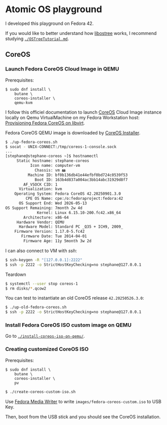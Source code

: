 # Atomic OS playground

I developed this playground on Fedora 42.

If you would like to better understand how [libostree](https://notes.sklein.xyz/libostree/) works, I recommend studying [`./OSTreeTutorial.md`](./OSTreeTutorial.md).

## CoreOS

### Launch Fedora CoreOS Cloud Image in QEMU

Prerequisites:

```
$ sudo dnf install \
    butane \
    coreos-installer \
    qemu-kvm
```

I follow this officiel documentation to launch [CoreOS](https://notes.sklein.xyz/CoreOS/) Cloud Image instance locally on Qemu VirtualMachine on my Fedora Workstation host: [Provisioning Fedora CoreOS on libvirt](https://docs.fedoraproject.org/en-US/fedora-coreos/provisioning-libvirt/).

Fedora CoreOS QEMU image is downloaded by [CoreOS Installer](https://coreos.github.io/coreos-installer/).

```sh
$ ./up-fedora-coreos.sh
$ socat - UNIX-CONNECT:/tmp/coreos-1-console.sock
...
[stephane@stephane-coreos ~]$ hostnamectl
     Static hostname: stephane-coreos
           Icon name: computer-vm
             Chassis: vm 🖴
          Machine ID: bf0b136db41e44efbf0bd724c0539f53
             Boot ID: 163b4d837a004ac3bb14abc31929d8f7
        AF_VSOCK CID: 1
      Virtualization: kvm
    Operating System: Fedora CoreOS 42.20250901.3.0
         CPE OS Name: cpe:/o:fedoraproject:fedora:42
      OS Support End: Wed 2026-05-13
OS Support Remaining: 7month 2w 4d
              Kernel: Linux 6.15.10-200.fc42.x86_64
        Architecture: x86-64
     Hardware Vendor: QEMU
      Hardware Model: Standard PC _Q35 + ICH9, 2009_
    Firmware Version: 1.17.0-5.fc42
       Firmware Date: Tue 2014-04-01
        Firmware Age: 11y 5month 3w 2d
```

I can also connect to VM with *ssh*:

```sh
$ ssh-keygen -R "[127.0.0.1]:2222"
$ ssh -p 2222 -o StrictHostKeyChecking=no stephane@127.0.0.1
```

Teardown

```sh
$ systemctl --user stop coreos-1
$ rm disks/*.qcow2
```

You can test to instantiate an old CoreOS release `42.20250526.3.0`:

```sh
$ ./up-old-fedora-coreos.sh
$ ssh -p 2222 -o StrictHostKeyChecking=no stephane@127.0.0.1
```

### Install Fedora CoreOS ISO custom image on QEMU

Go to [`./install-coreos-iso-on-qemu/`](./install-coreos-iso-on-qemu/).

### Creating customized CoreOS ISO

Prerequisites:

```
$ sudo dnf install \
    butane \
    coreos-installer \
    pv
```

```sh
$ ./create-coreos-custom-iso.sh
```

Use [Fedora Media Writer](https://flathub.org/en/apps/org.fedoraproject.MediaWriter) to write `images/fedora-coreos-custom.iso` to USB Key.

Then, boot from the USB stick and you should see the CoreOS installation.
